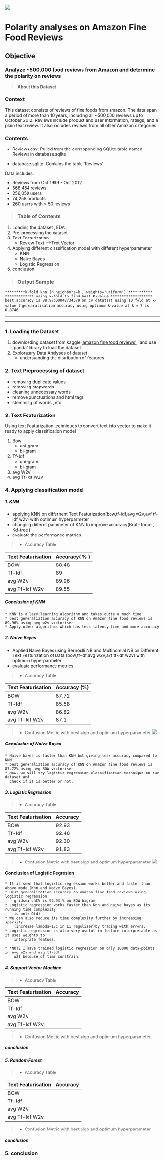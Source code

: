 

![](images/dataset-cover.jpg)
#  Polarity analyses on Amazon Fine Food Reviews
## Objective 
 ###  Analyze ~500,000 food reviews from Amazon and determine the polarity on reviews

>**About this Dataset**
### Context
This dataset consists of reviews of fine foods from amazon. The data span a period of more than 10 years, including all ~500,000 reviews up to October 2012. Reviews include product and user information, ratings, and a plain text review. It also includes reviews from all other Amazon categories
### Contents
-   Reviews.csv: Pulled from the corresponding SQLite table named Reviews in database.sqlite  
    
-   database.sqlite: Contains the table 'Reviews'  
      
    

Data includes:  
- Reviews from Oct 1999 - Oct 2012  
- 568,454 reviews  
- 256,059 users  
- 74,258 products  
- 260 users with > 50 reviews

>### Table of Contents

 1. Loading the dataset , EDA 
 2. Pre-processing the dataset
 3. Text Featurization
    * Review Text -->Text Vector
 4. Applying different classification model with different hyperparameter
    * KNN
    * Naive Bayes
    * Logistic Regression
 5. conclusion
>### Output Sample

`*********k-fold knn (n_neighbors=k , weights='uniform') ***********`
`************* using k-fold to find best K-value *******************` 
`best accuracy is 88.97500048734379 on cv datatset using 10 fold at k-value 7`
`genearalisation accuracy using optimum k-value at k = 7 is 0.8746`
	 

----
----
### 1. Loading the Dataset
1. downloading dataset from kaggle ['amazon fine food reviews'](https://www.kaggle.com/snap/amazon-fine-food-reviews) , and use 'panda' library to load the dataset
2. Exploratary Data Analyses of dataset
    * understanding the distribution of features

### 2. Text Preprocessing of dataset
* removing duplicate values
* removing stopwords
* cleaning unnecessary words
* remove punctuations and html tags
* stemming of words , etc

### 3. Text Featurization
Using text Featurization techniques to convert text into vector to make it ready to apply classification model
1. Bow
    * uni-gram
    * bi-gram
2. Tf-Idf
    * uni-gram
    * bi-gram
3. avg W2V
4. avg Tf-Idf W2v

### 4. Applying classification model

##### 1. KNN
* applying KNN on differnent Text Featurization(bow,tf-idf,avg w2v,avf tf-idf w2v) with optimum hyperparmeter
* changing diifernt parameter of KNN to improve accuracy(Brute force , Kd-tree )
* evaluate the performance matrics

>* Accuracy Table

| Text Featurisation | Accuracy( % ) |
|--------------------|---------------|
| BOW                | 88.48         |
| Tf-Idf             | 89            |
| avg W2V            | 89.96         |
| avg Tf-Idf W2v     | 89.55         |


    
##### Conclusion of KNN
    * KNN is a lazy learning algorithm and takes quite a much time
    * best generaliztion accuracy of KNN on Amazon fine food reviews is 89.96% using avg w2v vectoriser
    * Apply other algorithms which has less latency time and more accuracy
##### 2. Naive Bayes
* Applied Naive Bayes using Bernoulli NB and Multinomial NB on Different Text Featurization of Data (bow,tf-idf,avg w2v,avf tf-idf w2v) with optimum hyperparmeter
* evaluate performance metrics

>* Accuracy Table


| Text Featurisation | Accuracy (%) |
|--------------------|--------------|
| BOW                | 87.72        |
| Tf-Idf             | 85.58        |
| avg W2V            | 86.82        |
| avg Tf-Idf W2v     | 87.1         |


>* Confusion Metric with best algo and optimum hyperparameter
![](images/confusion%20matric%20naive%20bayes%20bow.png)

##### Conclusion of Naive Bayes
    * Naive bayes is faster than KNN but giving less accuracy compared to KNN
    * best generaliztion accuracy of KNN on Amazon fine food reviews is 87.72% using avg BOW vectoriser
    * Now, we will try logistic regression classification technique on our dataset and 
      check if it is better or not.
##### 3. Logistic Regression

>* Accuracy Table



| Text Featurisation | Accuracy |
|--------------------|----------|
| BOW                | 92.93    |
| Tf-Idf             | 92.48    |
| avg W2V            | 92.30    |
| avg Tf-Idf W2v     | 91.83    |

>* Confusion Metric with best algo and optimum hyperparameter
![](images/confusion%20matrix%20logistic%20regression.png)

#### Conclusion of Logistic Regresion


    * It is seen that logistic regression works better and faster than above model(Knn and Naive Bayes).
    * Best generalization accuracy on amazon fine food reviews using logistic regression
        gridsearchCV is 92.93 % on BOW bigram 
    * Logistic regression works faster than Knn and naive bayes as its running time complexity 
        is only O(d)
    * We can also reduce its time complexity further by increasing sparsity
        (increase lambda=1/c in L1 regulizer)by trading with errors.
    * Logistic regression is also very useful in feature interpretable as it uses weights to
        interprate featues.

    * *NOTE I have trained logistic regression on only 10000 data-points in avg w2v and avg tf-idf
        w2f becouse of time constrain.


##### 4. Support Vector Machine

>* Accuracy Table


| Text Featurisation | Accuracy |
|--------------------|----------|
| BOW                |          |
| Tf-Idf             |          |
| avg W2V            |          |
| avg Tf-Idf W2v     |          |

>* Confusion Metric with best algo and optimum hyperparameter

##### conclusion

##### 5. Random Forest

>* Accuracy Table


| Text Featurisation | Accuracy |
|--------------------|----------|
| BOW                |          |
| Tf-Idf             |          |
| avg W2V            |          |
| avg Tf-Idf W2v     |          |


>* Confusion Metric with best algo and optimum hyperparameter


##### conclusion

### 5. conclusion